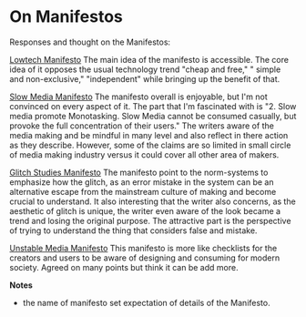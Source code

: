 # On Manifestos
Responses and thought on the Manifestos:

[Lowtech Manifesto](https://github.com/greyscalepress/manifestos/blob/master/content/manifestos/1999-LowTech-manifesto.md)
The main idea of the manifesto is accessible. The core idea of it opposes the usual technology trend "cheap and free," " simple and non-exclusive," "independent" while bringing up the benefit of that.   


[Slow Media Manifesto](https://github.com/greyscalepress/manifestos/blob/master/content/manifestos/2010-01-02-Slow-Media-Manifesto.txt)
The manifesto overall is enjoyable, but I'm not convinced on every aspect of it. The part that I'm fascinated with is
"2. Slow media promote Monotasking. Slow Media cannot be consumed casually, but provoke the full concentration of their users."
The writers aware of the media making and be mindful in many level and also reflect in there action as they describe. However, some of the claims are so limited in small circle of media making industry versus it could cover all other area of makers.


[Glitch Studies Manifesto](https://github.com/greyscalepress/manifestos/blob/master/content/manifestos/2009-glitch-studies.md)
The manifesto point to the norm-systems to emphasize how the glitch, as an error mistake in the system can be an alternative escape from the mainstream culture of making and become crucial to understand. It also interesting that the writer also concerns, as the aesthetic of glitch is unique, the writer even aware of the look became a trend and losing the original purpose. The attractive part is the perspective of trying to understand the thing that considers false and mistake.


[Unstable Media Manifesto](https://github.com/greyscalepress/manifestos/blob/master/content/manifestos/1987-unstable-media.txt)
This manifesto is more like checklists for the creators and users to be aware of designing and consuming for modern society. Agreed on many points but think it can be add more. 

**Notes**
- the name of manifesto set expectation of details of the Manifesto.
